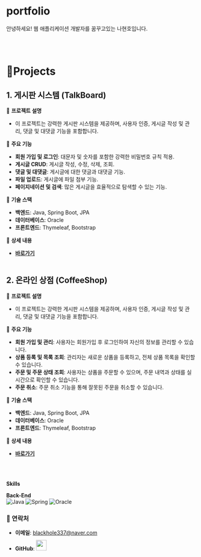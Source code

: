 # portfolio

안녕하세요! 웹 애플리케이션 개발자를 꿈꾸고있는 나현호입니다.

<br> </br>

# 📝Projects
## 1. 게시판 시스템 (TalkBoard)

🔹 **프로젝트 설명**
- 이 프로젝트는 강력한 게시판 시스템을 제공하며, 사용자 인증, 게시글 작성 및 관리, 댓글 및 대댓글 기능을 포함합니다.

🔹 **주요 기능**
- **회원 가입 및 로그인**: 대문자 및 숫자를 포함한 강력한 비밀번호 규칙 적용.
- **게시글 CRUD**: 게시글 작성, 수정, 삭제, 조회.
- **댓글 및 대댓글**: 게시글에 대한 댓글과 대댓글 기능.
- **파일 업로드**: 게시글에 파일 첨부 기능.
- **페이지네이션 및 검색**: 많은 게시글을 효율적으로 탐색할 수 있는 기능.

🔹 **기술 스택**
- **백엔드**: Java, Spring Boot, JPA
- **데이터베이스**: Oracle
- **프론트엔드**: Thymeleaf, Bootstrap

🔹 **상세 내용**
- [**바로가기**](https://github.com/hyunhod/board)
  <br> </br>

## 2. 온라인 상점 (CoffeeShop)

🔹 **프로젝트 설명**
- 이 프로젝트는 강력한 게시판 시스템을 제공하며, 사용자 인증, 게시글 작성 및 관리, 댓글 및 대댓글 기능을 포함합니다.

🔹 **주요 기능**
- **회원 가입 및 관리**: 사용자는 회원가입 후 로그인하여 자신의 정보를 관리할 수 있습니다.
- **상품 등록 및 목록 조회**: 관리자는 새로운 상품을 등록하고, 전체 상품 목록을 확인할 수 있습니다.
- **주문 및 주문 상태 조회**: 사용자는 상품을 주문할 수 있으며, 주문 내역과 상태를 실시간으로 확인할 수 있습니다.
- **주문 취소**: 주문 취소 기능을 통해 잘못된 주문을 취소할 수 있습니다.


🔹 **기술 스택**
- **백엔드**: Java, Spring Boot, JPA
- **데이터베이스**: Oracle
- **프론트엔드**: Thymeleaf, Bootstrap

🔹 **상세 내용**
- [**바로가기**](https://github.com/hyunhod/CoffeeShop) 

<br>
<br>
<p><b> Skills </b></p>
  
**Back-End**  
![Java](https://img.shields.io/badge/java-%23ED8B00.svg?style=for-the-badge&logo=openjdk&logoColor=white)
![Spring](https://img.shields.io/badge/spring-%236DB33F.svg?style=for-the-badge&logo=spring&logoColor=white)
![Oracle](https://img.shields.io/badge/Oracle-%23F80000.svg?style=for-the-badge&logo=oracle&logoColor=white)


### 🔗 연락처
- **이메일**: [blackhole337@naver.com](mailto:blackhole337@naver.com)
- **GitHub**: <a href="https://github.com/hyunhod">
  <img src="https://user-images.githubusercontent.com/68724828/185908612-22f4d219-78a7-4de7-bb02-deecaa63bffa.png" height="28px" style="margin-top: 10px" />
  </a>
